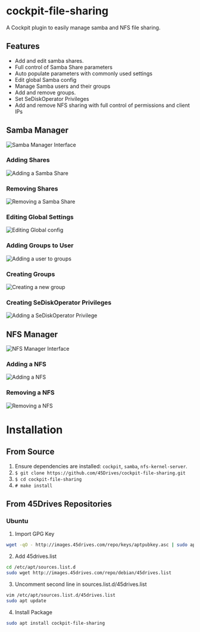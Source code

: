 # cockpit-file-sharing
A Cockpit plugin to easily manage samba and NFS file sharing.

## Features
* Add and edit samba shares.
* Full control of Samba Share parameters
* Auto populate parameters with commonly used settings
* Edit global Samba config
* Manage Samba users and their groups
* Add and remove groups.
* Set SeDiskOperator Privileges
* Add and remove NFS sharing with full control of permissions and client IPs

## Samba Manager
![Samba Manager Interface](img/samba/samba_interface.png)

### Adding Shares
![Adding a Samba Share](img/samba/samba_add_shares.png)

### Removing Shares
![Removing a Samba Share](img/samba/samba_remove_shares.png)

### Editing Global Settings
![Editing Global config](img/samba/samba_global.png)

### Adding Groups to User
![Adding a user to groups](img/samba/samba_user_to_grp.png)

### Creating Groups
![Creating a new group](img/samba/samba_add_group.png)

### Creating SeDiskOperator Privileges
![Adding a SeDiskOperator Privilege](img/samba/samba_privileges.png)

## NFS Manager
![NFS Manager Interface](img/nfs/nfs_interface.png)

### Adding a NFS
![Adding a NFS](img/nfs/nfs_add.png)

### Removing a NFS
![Removing a NFS](img/nfs/nfs_remove.png)

# Installation
## From Source
1. Ensure dependencies are installed: `cockpit`, `samba`, `nfs-kernel-server`.
1. `$ git clone https://github.com/45Drives/cockpit-file-sharing.git`
1. `$ cd cockpit-file-sharing`
1. `# make install`
## From 45Drives Repositories
### Ubuntu
1. Import GPG Key
```sh
wget -qO - http://images.45drives.com/repo/keys/aptpubkey.asc | sudo apt-key add -
```
2. Add 45drives.list
```sh
cd /etc/apt/sources.list.d
sudo wget http://images.45drives.com/repo/debian/45drives.list
```
3. Uncomment second line in sources.list.d/45drives.list
```sh
vim /etc/apt/sources.list.d/45drives.list
sudo apt update
```
4. Install Package
```sh
sudo apt install cockpit-file-sharing
```

